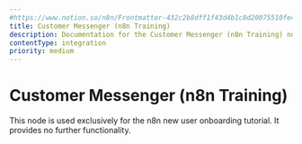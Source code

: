 ```yaml
---
#https://www.notion.so/n8n/Frontmatter-432c2b8dff1f43d4b1c8d20075510fe4
title: Customer Messenger (n8n Training)
description: Documentation for the Customer Messenger (n8n Training) node in n8n, a workflow automation platform. Includes details of operations and configuration, and links to examples and credentials information.
contentType: integration
priority: medium
---
```


# Customer Messenger (n8n Training)

This node is used exclusively for the n8n new user onboarding tutorial. It provides no further functionality.

